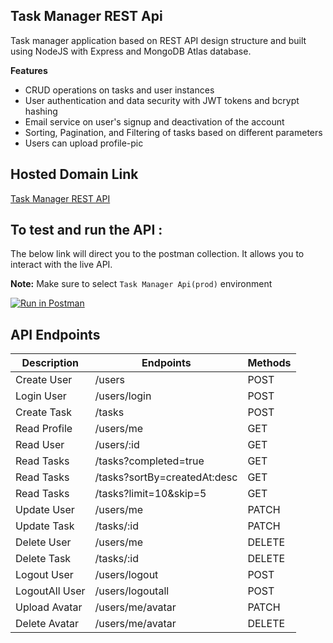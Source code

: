 ## Task Manager REST Api

Task manager application based on REST API design structure and built using NodeJS with Express and MongoDB Atlas database. 

**Features**

* CRUD operations on tasks and user instances
* User authentication and data security with JWT tokens and bcrypt hashing
* Email service on user's signup and deactivation of the account
* Sorting, Pagination, and Filtering of tasks based on different parameters
* Users can upload profile-pic  

## Hosted Domain Link

[Task Manager REST API](https://vaibhav604-task-manager.herokuapp.com/)

## To test and run the API :

The below link will direct you to the postman collection. It allows you to interact with the live API.

**Note:** Make sure to select `Task Manager Api(prod)` environment


[![Run in Postman](https://run.pstmn.io/button.svg)](https://app.getpostman.com/run-collection/a593e5920e1c60c4efc6?action=collection%2Fimport)


## API Endpoints

| Description   | Endpoints                     | Methods   |
| ------------- | ----------------------------- | --------- |          
| Create User   | /users                        | POST      |
| Login User    | /users/login                  | POST      |   
| Create Task   | /tasks                        | POST      |
| Read Profile  | /users/me                     | GET       |
| Read User     | /users/:id                    | GET       |
| Read Tasks    | /tasks?completed=true         | GET       |
| Read Tasks    | /tasks?sortBy=createdAt:desc  | GET       |
| Read Tasks    | /tasks?limit=10&skip=5        | GET       |
| Update User   | /users/me                     | PATCH     |
| Update Task   | /tasks/:id                    | PATCH     |
| Delete User   | /users/me                     | DELETE    |
| Delete Task   | /tasks/:id                    | DELETE    |
| Logout User   | /users/logout                 | POST      |
| LogoutAll User| /users/logoutall              | POST      |
| Upload Avatar | /users/me/avatar              | PATCH     |
| Delete Avatar | /users/me/avatar              | DELETE    |